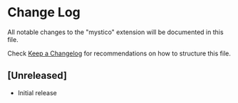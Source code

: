 # Change Log

All notable changes to the "mystico" extension will be documented in this file.

Check [Keep a Changelog](http://keepachangelog.com/) for recommendations on how to structure this file.

## [Unreleased]

- Initial release
